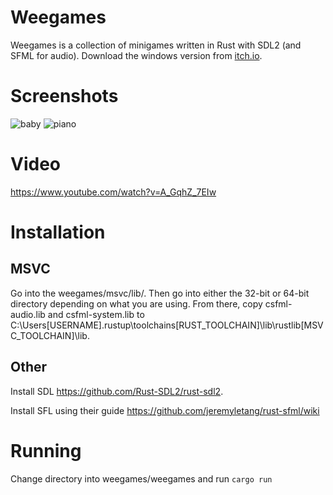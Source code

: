 # Weegames
Weegames is a collection of minigames written in Rust with SDL2 (and SFML for audio). Download the windows version from [itch.io](https://yeahross.itch.io/weegames).

# Screenshots
![baby](https://img.itch.zone/aW1hZ2UvNjYyNjQ3LzM1Njg1NjkuanBn/original/EjnlNA.jpg)
![piano](https://img.itch.zone/aW1hZ2UvNjYyNjQ3LzM1Njg1NjguanBn/original/0LpPjA.jpg)

# Video

https://www.youtube.com/watch?v=A_GqhZ_7EIw

# Installation
## MSVC
Go into the weegames/msvc/lib/. Then go into either the 32-bit or 64-bit directory depending on what you are using. From there, copy csfml-audio.lib and csfml-system.lib to C:\Users\[USERNAME]\.rustup\toolchains\[RUST_TOOLCHAIN]\lib\rustlib\[MSVC_TOOLCHAIN]\lib.
## Other
Install SDL https://github.com/Rust-SDL2/rust-sdl2.

Install SFL using their guide https://github.com/jeremyletang/rust-sfml/wiki

# Running
Change directory into weegames/weegames and run ``cargo run``
